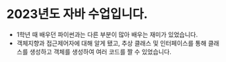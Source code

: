# 2023년도 자바 수업입니다.
* 1학년 때 배우던 파이썬과는 다른 부분이 많아 배우는 재미가 있었습니다.
* 객체지향과 접근제어자에 대해 알게 됐고, 추상 클래스 및 인터페이스를 통해 클래스를 생성하고 객체를 생성하여 여러 코드를 짤 수 있었습니다.